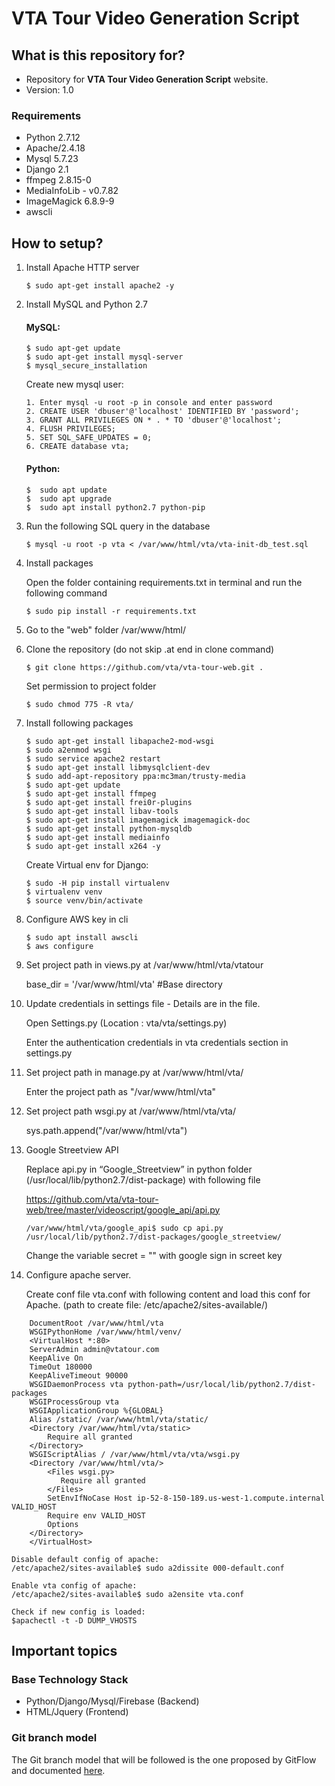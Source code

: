 # VTA Tour Video Generation Script #

## What is this repository for? ##

* Repository for **VTA Tour Video Generation Script** website.
* Version: 1.0

### Requirements ###
* Python 2.7.12
* Apache/2.4.18
* Mysql 5.7.23
* Django 2.1
* ffmpeg 2.8.15-0
* MediaInfoLib - v0.7.82
* ImageMagick 6.8.9-9
* awscli

## How to setup? ##

1.  Install Apache HTTP server

		$ sudo apt-get install apache2 -y

2.  Install MySQL and Python 2.7
    
     #### MySQL: ####
		$ sudo apt-get update
		$ sudo apt-get install mysql-server
		$ mysql_secure_installation

    Create new mysql user:

		1. Enter mysql -u root -p in console and enter password
		2. CREATE USER 'dbuser'@'localhost' IDENTIFIED BY 'password';
		3. GRANT ALL PRIVILEGES ON * . * TO 'dbuser'@'localhost';
		4. FLUSH PRIVILEGES;
		5. SET SQL_SAFE_UPDATES = 0;
		6. CREATE database vta;

 
     #### Python: ####
        
	
		$  sudo apt update
		$  sudo apt upgrade
		$  sudo apt install python2.7 python-pip


3.  Run the following SQL query in the database

		$ mysql -u root -p vta < /var/www/html/vta/vta-init-db_test.sql

4.  Install packages

      Open the folder containing requirements.txt in terminal and run the following   command

		$ sudo pip install -r requirements.txt

5.  Go to the "web" folder /var/www/html/

6.  Clone the repository (do not skip .at end in clone command)
		
		$ git clone https://github.com/vta/vta-tour-web.git .

    Set permission to project folder

		$ sudo chmod 775 -R vta/

7.  Install following packages

		$ sudo apt-get install libapache2-mod-wsgi
		$ sudo a2enmod wsgi
		$ sudo service apache2 restart
		$ sudo apt-get install libmysqlclient-dev
		$ sudo add-apt-repository ppa:mc3man/trusty-media
		$ sudo apt-get update
		$ sudo apt-get install ffmpeg
		$ sudo apt-get install frei0r-plugins
		$ sudo apt-get install libav-tools
		$ sudo apt-get install imagemagick imagemagick-doc
		$ sudo apt-get install python-mysqldb
		$ sudo apt-get install mediainfo 
		$ sudo apt-get install x264 -y

     Create Virtual env for Django:

		$ sudo -H pip install virtualenv
		$ virtualenv venv
		$ source venv/bin/activate

8.  Configure AWS key in cli

		$ sudo apt install awscli
		$ aws configure

9.  Set project path in views.py at /var/www/html/vta/vtatour
    
	base_dir = '/var/www/html/vta' #Base directory

10.  Update credentials in settings file - Details are in the file.

      Open Settings.py (Location : vta/vta/settings.py)

      Enter the authentication credentials in vta credentials section in settings.py

11.  Set project path in manage.py at /var/www/html/vta/

       Enter the project path as "/var/www/html/vta"

12. Set project path wsgi.py at /var/www/html/vta/vta/

    sys.path.append("/var/www/html/vta")

13. Google Streetview API

      Replace api.py in “Google_Streetview” in python folder (/usr/local/lib/python2.7/dist-package) with following file

      https://github.com/vta/vta-tour-web/tree/master/videoscript/google_api/api.py

 		/var/www/html/vta/google_api$ sudo cp api.py /usr/local/lib/python2.7/dist-packages/google_streetview/

      Change the variable secret = "" with google sign in screet key

14. Configure apache server.

      Create conf file vta.conf with following content and load this conf for Apache. (path to create file: /etc/apache2/sites-available/)

		
```
	DocumentRoot /var/www/html/vta
	WSGIPythonHome /var/www/html/venv/
	<VirtualHost *:80>
	ServerAdmin admin@vtatour.com
	KeepAlive On
	TimeOut 180000
	KeepAliveTimeout 90000
	WSGIDaemonProcess vta python-path=/usr/local/lib/python2.7/dist-packages
	WSGIProcessGroup vta
	WSGIApplicationGroup %{GLOBAL}
	Alias /static/ /var/www/html/vta/static/
	<Directory /var/www/html/vta/static>
	    Require all granted
	</Directory>
	WSGIScriptAlias / /var/www/html/vta/vta/wsgi.py
	<Directory /var/www/html/vta/>
	    <Files wsgi.py>
	       Require all granted
	    </Files>
	    SetEnvIfNoCase Host ip-52-8-150-189.us-west-1.compute.internal VALID_HOST
	    Require env VALID_HOST
	    Options
	</Directory>
	</VirtualHost>

```
	Disable default config of apache:
	/etc/apache2/sites-available$ sudo a2dissite 000-default.conf

	Enable vta config of apache:
	/etc/apache2/sites-available$ sudo a2ensite vta.conf

	Check if new config is loaded:
	$apachectl -t -D DUMP_VHOSTS

## Important topics ##

### Base Technology Stack ###
* Python/Django/Mysql/Firebase (Backend)
* HTML/Jquery (Frontend)

### Git branch model ###
The Git branch model that will be followed is the one proposed by GitFlow and documented [here](http://nvie.com/posts/a-successful-git-branching-model/).

